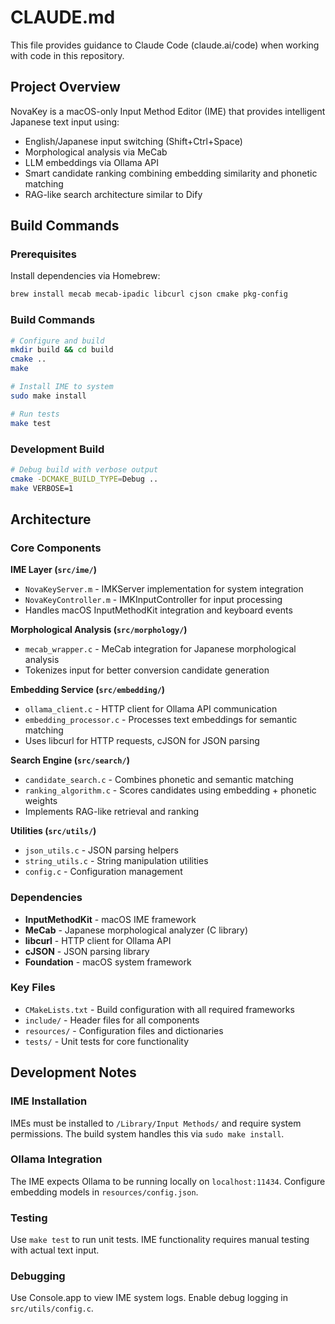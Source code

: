 # CLAUDE.md

This file provides guidance to Claude Code (claude.ai/code) when working with code in this repository.

## Project Overview

NovaKey is a macOS-only Input Method Editor (IME) that provides intelligent Japanese text input using:
- English/Japanese input switching (Shift+Ctrl+Space)
- Morphological analysis via MeCab
- LLM embeddings via Ollama API
- Smart candidate ranking combining embedding similarity and phonetic matching
- RAG-like search architecture similar to Dify

## Build Commands

### Prerequisites
Install dependencies via Homebrew:
```bash
brew install mecab mecab-ipadic libcurl cjson cmake pkg-config
```

### Build Commands
```bash
# Configure and build
mkdir build && cd build
cmake ..
make

# Install IME to system
sudo make install

# Run tests
make test
```

### Development Build
```bash
# Debug build with verbose output
cmake -DCMAKE_BUILD_TYPE=Debug ..
make VERBOSE=1
```

## Architecture

### Core Components

**IME Layer (`src/ime/`)**
- `NovaKeyServer.m` - IMKServer implementation for system integration
- `NovaKeyController.m` - IMKInputController for input processing
- Handles macOS InputMethodKit integration and keyboard events

**Morphological Analysis (`src/morphology/`)**
- `mecab_wrapper.c` - MeCab integration for Japanese morphological analysis
- Tokenizes input for better conversion candidate generation

**Embedding Service (`src/embedding/`)**
- `ollama_client.c` - HTTP client for Ollama API communication
- `embedding_processor.c` - Processes text embeddings for semantic matching
- Uses libcurl for HTTP requests, cJSON for JSON parsing

**Search Engine (`src/search/`)**
- `candidate_search.c` - Combines phonetic and semantic matching
- `ranking_algorithm.c` - Scores candidates using embedding + phonetic weights
- Implements RAG-like retrieval and ranking

**Utilities (`src/utils/`)**
- `json_utils.c` - JSON parsing helpers
- `string_utils.c` - String manipulation utilities
- `config.c` - Configuration management

### Dependencies
- **InputMethodKit** - macOS IME framework
- **MeCab** - Japanese morphological analyzer (C library)
- **libcurl** - HTTP client for Ollama API
- **cJSON** - JSON parsing library
- **Foundation** - macOS system framework

### Key Files
- `CMakeLists.txt` - Build configuration with all required frameworks
- `include/` - Header files for all components
- `resources/` - Configuration files and dictionaries
- `tests/` - Unit tests for core functionality

## Development Notes

### IME Installation
IMEs must be installed to `/Library/Input Methods/` and require system permissions. The build system handles this via `sudo make install`.

### Ollama Integration
The IME expects Ollama to be running locally on `localhost:11434`. Configure embedding models in `resources/config.json`.

### Testing
Use `make test` to run unit tests. IME functionality requires manual testing with actual text input.

### Debugging
Use Console.app to view IME system logs. Enable debug logging in `src/utils/config.c`.